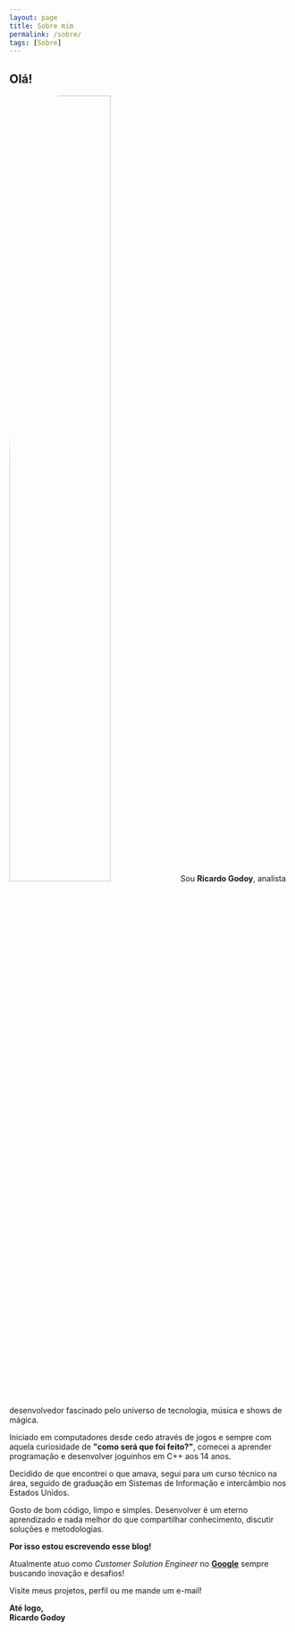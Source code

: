```yaml
---
layout: page
title: Sobre mim
permalink: /sobre/
tags: [Sobre]
---
```


<h2>Olá!</h2>

<p>
<img src="{{ site.baseurl }}/assets/img/rg.jpg" width="60%" class="right" style="border-radius: 30%">
Sou <b>Ricardo Godoy</b>, analista desenvolvedor fascinado pelo universo de tecnologia, música e shows de mágica.
</p>

Iniciado em computadores desde cedo através de jogos e sempre com aquela curiosidade de <b>"como será que foi feito?"</b>, comecei a aprender programação e desenvolver joguinhos em C++ aos 14 anos.

Decidido de que encontrei o que amava, segui para um curso técnico na área, seguido de graduação em Sistemas de Informação e intercâmbio nos Estados Unidos.

Gosto de bom código, limpo e simples. Desenvolver é um eterno aprendizado e nada melhor do que compartilhar conhecimento, discutir soluções e metodologias. 

<b>Por isso estou escrevendo esse blog!</b>

Atualmente atuo como <i>Customer Solution Engineer</i> no <b>[Google](https://google.com)</b> sempre buscando inovação e desafios!

Visite meus projetos, perfil ou me mande um e-mail!

<b>Até logo,
<br/>
Ricardo Godoy
</b>
